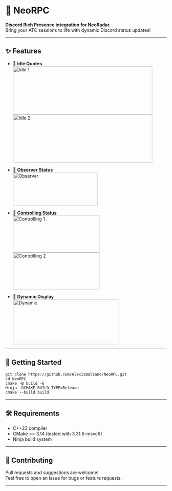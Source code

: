 ﻿# 🚦 NeoRPC

**Discord Rich Presence integration for NeoRadar.**  
Bring your ATC sessions to life with dynamic Discord status updates!

---

## ✨ Features

- 🎲 **Idle Quotes**
  <br>
  <img width="435" height="150" alt="Idle 1" src="https://github.com/user-attachments/assets/3bed7102-9c61-49b7-92f2-9890e06818f1" />
  <img width="435" height="150" alt="Idle 2" src="https://github.com/user-attachments/assets/10884b00-301d-4760-8919-ae503336ca06" />

- 👀 **Observer Status**
  <br>
  <img width="265" height="103" alt="Observer" src="https://github.com/user-attachments/assets/88a71d83-d8b3-4465-8791-3e59e5449640" />

- 🛫 **Controlling Status**
  <br>
  <img width="270" height="115" alt="Controlling 1" src="https://github.com/user-attachments/assets/910dee72-b862-444e-9c3e-26d6ab9a3451" />
  <img width="270" height="115" alt="Controlling 2" src="https://github.com/user-attachments/assets/b05c197a-0e75-433c-a6f9-455419e6373f" />

- 🔄 **Dynamic Display**
  <br>
  <img width="329" height="140" alt="Dynamic" src="https://github.com/user-attachments/assets/b022a507-4675-47b4-8db0-e3370a6b4e3d" />

---

## 🚀 Getting Started
`git clone https://github.com/AlexisBalzano/NeoRPC.git` <br>
`cd NeoRPC`<br>
`cmake -B build -G`<br>
`Ninja -DCMAKE_BUILD_TYPE=Release`<br>
`cmake --build build`

---

## 🛠 Requirements

- C++23 compiler
- CMake >= 3.14 (tested with 3.31.6-msvc6)
- Ninja build system

---

## 🤝 Contributing

Pull requests and suggestions are welcome!  
Feel free to open an issue for bugs or feature requests.

---
